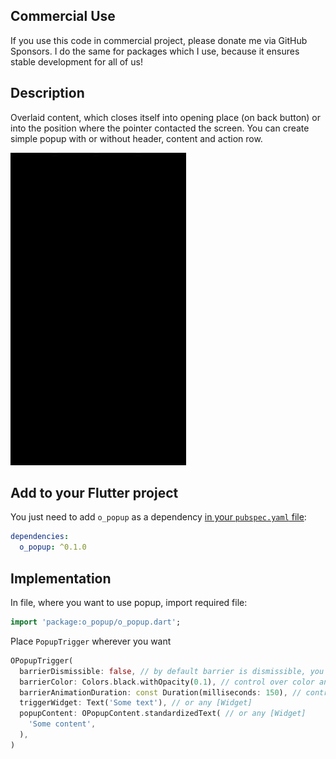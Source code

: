 ## Commercial Use

If you use this code in commercial project, please donate me via GitHub Sponsors. I do the same for packages which I use, because it ensures stable development for all of us!


## Description

Overlaid content, which closes itself into opening place (on back button) or into the position where the pointer contacted the screen. You can create simple popup with or without header, content and action row.

<img src="/example/o_popup_demo.gif" height="500">


## Add to your Flutter project

You just need to add `o_popup` as a dependency [in your `pubspec.yaml` file](https://flutter.io/using-packages/):
```yaml
dependencies:
  o_popup: ^0.1.0
```


## Implementation

In file, where you want to use popup, import required file:
```dart
import 'package:o_popup/o_popup.dart';
```

Place `PopupTrigger` wherever you want
```dart
OPopupTrigger(
  barrierDismissible: false, // by default barrier is dismissible, you can change it though
  barrierColor: Colors.black.withOpacity(0.1), // control over color and opacity of a barrier
  barrierAnimationDuration: const Duration(milliseconds: 150), // control over barrier animation
  triggerWidget: Text('Some text'), // or any [Widget]
  popupContent: OPopupContent.standardizedText( // or any [Widget]
    'Some content',
  ),
)
```
